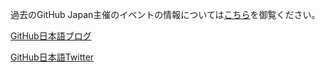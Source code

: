 過去のGitHub Japan主催のイベントの情報については[こちら](https://resources.github.com/jp/)を御覧ください。

[GitHub日本語ブログ](https://github.blog/jp/)

[GitHub日本語Twitter](https://twitter.com/GitHubJapan)
